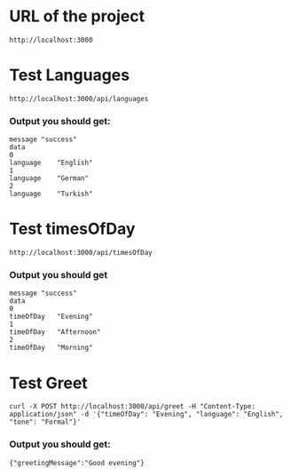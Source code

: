 # URL of the project 
```angular2html
http://localhost:3000
```

# Test Languages
```angular2html
http://localhost:3000/api/languages
```

### Output you should get: 
```angular2html
message	"success"
data	
0	
language	"English"
1	
language	"German"
2	
language	"Turkish"
```

# Test timesOfDay
```angular2html
http://localhost:3000/api/timesOfDay
```
### Output you should get
```angular2html
message	"success"
data	
0	
timeOfDay	"Evening"
1	
timeOfDay	"Afternoon"
2	
timeOfDay	"Morning"
```

# Test Greet
```
curl -X POST http://localhost:3000/api/greet -H "Content-Type: application/json" -d '{"timeOfDay": "Evening", "language": "English", "tone": "Formal"}'
```
### Output you should get:
```
{"greetingMessage":"Good evening"}
```

